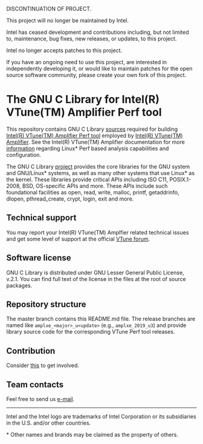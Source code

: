 DISCONTINUATION OF PROJECT.

This project will no longer be maintained by Intel.

Intel has ceased development and contributions including, but not limited to, maintenance, bug fixes, new releases, or updates, to this project. 

Intel no longer accepts patches to this project.

If you have an ongoing need to use this project, are interested in independently developing it, or would like to maintain patches for the open source software community, please create your own fork of this project. 
# The GNU C Library for Intel(R) VTune(TM) Amplifier Perf tool

This repository contains GNU C Library [sources](https://www.gnu.org/software/libc/sources.html) required for building [Intel(R) VTune(TM) Amplifier Perf tool](https://github.com/intel/vtune-perf-v4.3.1) employed by [Intel(R) VTune(TM) Amplifier](https://software.intel.com/en-us/vtune). See the Intel(R) VTune(TM) Amplifier documentation for more [information](https://software.intel.com/en-us/vtune-amplifier-help-driverless-event-based-sampling-collection) regarding Linux* Perf based analysis capabilities and configuration.

The GNU C Library [project](https://www.gnu.org/software/libc/) provides the core libraries for the GNU system and GNU/Linux* systems, as well as many other systems that use Linux* as the kernel. These libraries provide critical APIs including ISO C11, POSIX.1-2008, BSD, OS-specific APIs and more. These APIs include such foundational facilities as open, read, write, malloc, printf, getaddrinfo, dlopen, pthread_create, crypt, login, exit and more.

## Technical support

You may report your Intel(R) VTune(TM) Amplfier related technical issues and get some level of support at the official [VTune forum](https://software.intel.com/en-us/forums/intel-vtune-amplifier).

## Software license

GNU C Library is distributed under GNU Lesser General Public License, v.2.1. You can find full text of the license in the files at the root of source packages.

## Repository structure

The master branch contains this README.md file. The release branches are named like `amplxe_<major>_u<update>` (e.g., `amplxe_2019_u3`) and provide library source code for the corresponding VTune Perf tool releases.

## Contribution

Consider [this](https://www.gnu.org/software/libc/involved.html) to get involved.

## Team contacts

Feel free to send us [e-mail](mailto:alexey.budankov@intel.com).

------------------------------------------------------------------------
Intel and the Intel logo are trademarks of Intel Corporation or its subsidiaries in the U.S. and/or other countries.

\* Other names and brands may be claimed as the property of others.

